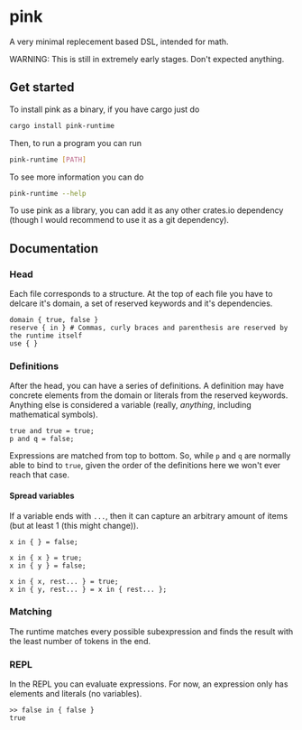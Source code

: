 # pink

A very minimal replecement based DSL, intended for math. 

WARNING: This is still in extremely early stages. Don't expected anything. 

## Get started

To install pink as a binary, if you have cargo just do 

```bash
cargo install pink-runtime
```

Then, to run a program you can run 

```bash
pink-runtime [PATH]
```

To see more information you can do 

```bash
pink-runtime --help
```

To use pink as a library, you can add it as any other crates.io dependency (though I would recommend to use it as a git dependency). 

## Documentation

### Head

Each file corresponds to a structure. At the top of each file you have to delcare it's domain, a set of reserved keywords and it's dependencies.

```pink
domain { true, false }
reserve { in } # Commas, curly braces and parenthesis are reserved by the runtime itself
use { }
```

### Definitions

After the head, you can have a series of definitions. A definition may have concrete elements from the domain or literals from the reserved keywords. Anything else is considered a variable (really, *anything*, including mathematical symbols).

```pink
true and true = true;
p and q = false;
```

Expressions are matched from top to bottom. So, while `p` and `q` are normally able to bind to `true`, given the order of the definitions here we won't ever reach that case. 

#### Spread variables

If a variable ends with `...`, then it can capture an arbitrary amount of items (but at least 1 (this might change)).

```pink
x in { } = false;

x in { x } = true;
x in { y } = false;

x in { x, rest... } = true;
x in { y, rest... } = x in { rest... };
```

### Matching

The runtime matches every possible subexpression and finds the result with the least number of tokens in the end. 

### REPL

In the REPL you can evaluate expressions. For now, an expression only has elements and literals (no variables).

```
>> false in { false }
true
```